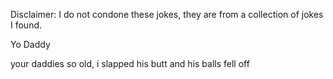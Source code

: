 Disclaimer: I do not condone these jokes, they are from a collection of jokes I found.

Yo Daddy

your daddies so old, i slapped his butt and his balls fell off

